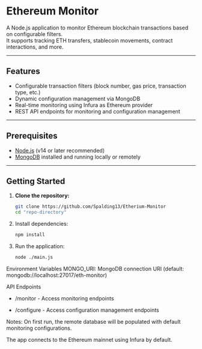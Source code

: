 # Ethereum Monitor

A Node.js application to monitor Ethereum blockchain transactions based on configurable filters.  
It supports tracking ETH transfers, stablecoin movements, contract interactions, and more.

---

## Features

- Configurable transaction filters (block number, gas price, transaction type, etc.)
- Dynamic configuration management via MongoDB
- Real-time monitoring using Infura as Ethereum provider
- REST API endpoints for monitoring and configuration management

---

## Prerequisites

- [Node.js](https://nodejs.org/) (v14 or later recommended)
- [MongoDB](https://www.mongodb.com/try/download/community) installed and running locally or remotely

---

## Getting Started

1. **Clone the repository:**

   ```bash
   git clone https://github.com/Spalding13/Etherium-Monitor
   cd "repo-directory"

2. Install dependencies:

   ```bash
   npm install

3. Run the application:

   ```bash
   node ./main.js

Environment Variables
MONGO_URI: MongoDB connection URI (default: mongodb://localhost:27017/eth-monitor)

API Endpoints
   - /monitor - Access monitoring endpoints
   
   - /configure - Access configuration management endpoints

Notes:
On first run, the remote database will be populated with default monitoring configurations.

The app connects to the Ethereum mainnet using Infura by default.

